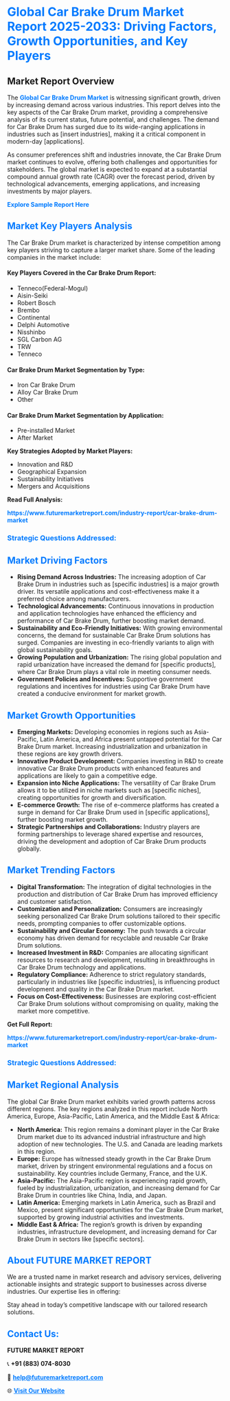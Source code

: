 <h1 style="color: #007BFF;">Global Car Brake Drum Market Report 2025-2033: Driving Factors, Growth Opportunities, and Key Players</h1>

<section id="overview">
<h2>Market Report Overview</h2>
<p>The <a href="https://www.futuremarketreport.com/industry-report/car-brake-drum-market" style="color: #007BFF; text-decoration: none;"><strong>Global Car Brake Drum Market</strong></a> is witnessing significant growth, driven by increasing demand across various industries. This report delves into the key aspects of the Car Brake Drum market, providing a comprehensive analysis of its current status, future potential, and challenges. The demand for Car Brake Drum has surged due to its wide-ranging applications in industries such as [insert industries], making it a critical component in modern-day [applications].</p>
<p>As consumer preferences shift and industries innovate, the Car Brake Drum market continues to evolve, offering both challenges and opportunities for stakeholders. The global market is expected to expand at a substantial compound annual growth rate (CAGR) over the forecast period, driven by technological advancements, emerging applications, and increasing investments by major players.</p>
</section>

<section id="overview">
<p><a href="https://www.futuremarketreport.com/request-sample/reportId=43802" style="color: #007BFF; text-decoration: none;"><strong>Explore Sample Report Here</strong></a></p>
</section>

<section id="key-players">
<h2 style="color: #007BFF;">Market Key Players Analysis</h2>
<p>The Car Brake Drum market is characterized by intense competition among key players striving to capture a larger market share. Some of the leading companies in the market include:</p>
<h4>Key Players Covered in the Car Brake Drum Report:</h4>
<ul><li>Tenneco(Federal-Mogul)</li><li>Aisin-Seiki</li><li>Robert Bosch</li><li>Brembo</li><li>Continental</li><li>Delphi Automotive</li><li>Nisshinbo</li><li>SGL Carbon AG</li><li>TRW</li><li>Tenneco</li></ul>
<h4>Car Brake Drum Market Segmentation by Type:</h4>
<ul><li>Iron Car Brake Drum</li><li>Alloy Car Brake Drum</li><li>Other</li></ul>

<h4>Car Brake Drum Market Segmentation by Application:</h4>
<ul><li>Pre-installed Market</li><li>After Market</li></ul>
<p><strong>Key Strategies Adopted by Market Players:</strong></p>
<ul>
<li>Innovation and R&D</li>
<li>Geographical Expansion</li>
<li>Sustainability Initiatives</li>
<li>Mergers and Acquisitions</li>
</ul>
</section>

<section>
<p><strong>Read Full Analysis: </strong></p><a href="https://www.futuremarketreport.com/industry-report/car-brake-drum-market" style="color: #007BFF; text-decoration: none;"><strong>https://www.futuremarketreport.com/industry-report/car-brake-drum-market</strong></a>
<h3 style="color: #007BFF;">Strategic Questions Addressed:</h3>
</section>

<section id="driving-factors">
<h2 style="color: #007BFF;">Market Driving Factors</h2>
<ul>
<li><strong>Rising Demand Across Industries:</strong> The increasing adoption of Car Brake Drum in industries such as [specific industries] is a major growth driver. Its versatile applications and cost-effectiveness make it a preferred choice among manufacturers.</li>
<li><strong>Technological Advancements:</strong> Continuous innovations in production and application technologies have enhanced the efficiency and performance of Car Brake Drum, further boosting market demand.</li>
<li><strong>Sustainability and Eco-Friendly Initiatives:</strong> With growing environmental concerns, the demand for sustainable Car Brake Drum solutions has surged. Companies are investing in eco-friendly variants to align with global sustainability goals.</li>
<li><strong>Growing Population and Urbanization:</strong> The rising global population and rapid urbanization have increased the demand for [specific products], where Car Brake Drum plays a vital role in meeting consumer needs.</li>
<li><strong>Government Policies and Incentives:</strong> Supportive government regulations and incentives for industries using Car Brake Drum have created a conducive environment for market growth.</li>
</ul>
</section>

<section id="growth-opportunities">
<h2 style="color: #007BFF;">Market Growth Opportunities</h2>
<ul>
<li><strong>Emerging Markets:</strong> Developing economies in regions such as Asia-Pacific, Latin America, and Africa present untapped potential for the Car Brake Drum market. Increasing industrialization and urbanization in these regions are key growth drivers.</li>
<li><strong>Innovative Product Development:</strong> Companies investing in R&D to create innovative Car Brake Drum products with enhanced features and applications are likely to gain a competitive edge.</li>
<li><strong>Expansion into Niche Applications:</strong> The versatility of Car Brake Drum allows it to be utilized in niche markets such as [specific niches], creating opportunities for growth and diversification.</li>
<li><strong>E-commerce Growth:</strong> The rise of e-commerce platforms has created a surge in demand for Car Brake Drum used in [specific applications], further boosting market growth.</li>
<li><strong>Strategic Partnerships and Collaborations:</strong> Industry players are forming partnerships to leverage shared expertise and resources, driving the development and adoption of Car Brake Drum products globally.</li>
</ul>
</section>

<section id="trending-factors">
<h2 style="color: #007BFF;">Market Trending Factors</h2>
<ul>
<li><strong>Digital Transformation:</strong> The integration of digital technologies in the production and distribution of Car Brake Drum has improved efficiency and customer satisfaction.</li>
<li><strong>Customization and Personalization:</strong> Consumers are increasingly seeking personalized Car Brake Drum solutions tailored to their specific needs, prompting companies to offer customizable options.</li>
<li><strong>Sustainability and Circular Economy:</strong> The push towards a circular economy has driven demand for recyclable and reusable Car Brake Drum solutions.</li>
<li><strong>Increased Investment in R&D:</strong> Companies are allocating significant resources to research and development, resulting in breakthroughs in Car Brake Drum technology and applications.</li>
<li><strong>Regulatory Compliance:</strong> Adherence to strict regulatory standards, particularly in industries like [specific industries], is influencing product development and quality in the Car Brake Drum market.</li>
<li><strong>Focus on Cost-Effectiveness:</strong> Businesses are exploring cost-efficient Car Brake Drum solutions without compromising on quality, making the market more competitive.</li>
</ul>
</section>

<section>
<p><strong>Get Full Report: </strong></p><a href="https://www.futuremarketreport.com/industry-report/car-brake-drum-market" style="color: #007BFF; text-decoration: none;"><strong>https://www.futuremarketreport.com/industry-report/car-brake-drum-market</strong></a>
<h3 style="color: #007BFF;">Strategic Questions Addressed:</h3>
</section>


<section id="regional-analysis">
<h2 style="color: #007BFF;">Market Regional Analysis</h2>
<p>The global Car Brake Drum market exhibits varied growth patterns across different regions. The key regions analyzed in this report include North America, Europe, Asia-Pacific, Latin America, and the Middle East & Africa:</p>
<ul>
<li><strong>North America:</strong> This region remains a dominant player in the Car Brake Drum market due to its advanced industrial infrastructure and high adoption of new technologies. The U.S. and Canada are leading markets in this region.</li>
<li><strong>Europe:</strong> Europe has witnessed steady growth in the Car Brake Drum market, driven by stringent environmental regulations and a focus on sustainability. Key countries include Germany, France, and the U.K.</li>
<li><strong>Asia-Pacific:</strong> The Asia-Pacific region is experiencing rapid growth, fueled by industrialization, urbanization, and increasing demand for Car Brake Drum in countries like China, India, and Japan.</li>
<li><strong>Latin America:</strong> Emerging markets in Latin America, such as Brazil and Mexico, present significant opportunities for the Car Brake Drum market, supported by growing industrial activities and investments.</li>
<li><strong>Middle East & Africa:</strong> The region’s growth is driven by expanding industries, infrastructure development, and increasing demand for Car Brake Drum in sectors like [specific sectors].</li>
</ul>
</section>

<footer>
<h2 style="color: #007BFF;">About FUTURE MARKET REPORT</h2>
<p>We are a trusted name in market research and advisory services, delivering actionable insights and strategic support to businesses across diverse industries. Our expertise lies in offering:</p>

<p>Stay ahead in today’s competitive landscape with our tailored research solutions.</p>

<h2 style="color: #007BFF;">Contact Us:</h2>
<p><strong>FUTURE MARKET REPORT</strong></p>
<p>📞 <strong>+91 (883) 074-8030</strong></p>
<p>📧 <strong><a href="mailto:help@futuremarketreport.com" style="color: #007BFF;">help@futuremarketreport.com</a></strong></p>
<p>🌐 <strong><a href="https://www.futuremarketreport.com/" style="color: #007BFF;">Visit Our Website</a></strong></p>
</footer>